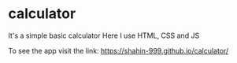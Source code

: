 # calculator

It's a simple basic calculator
Here I use HTML, CSS and JS

To see the app visit the link: https://shahin-999.github.io/calculator/
